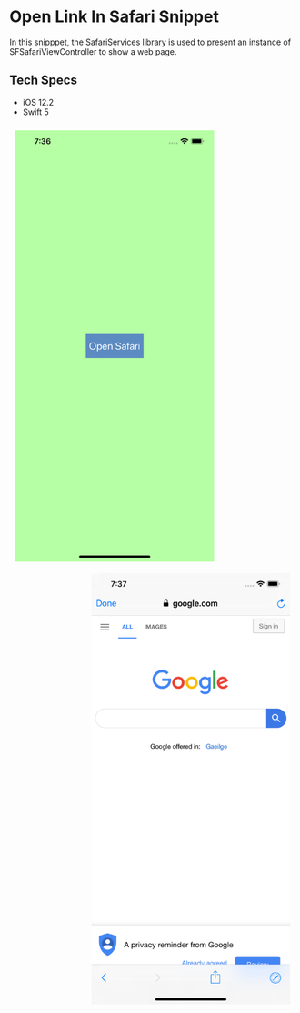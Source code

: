# Open Link In Safari Snippet

In this snipppet, the SafariServices library is used to present an instance of SFSafariViewController to show a web page.

## Tech Specs

- iOS 12.2
- Swift 5

<p>
  <img align="left" style="padding: 10px;" src="images/image1.png" width="350" title="Image 1">
  <img align="right" style="padding: 10px;" src="images/image2.png" width="350" title="Image 2">
</p>


